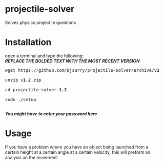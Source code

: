# projectile-solver
Solves physics projectile questions

# Installation
open a terminal and type the following: <br>
***REPLACE THE BOLDED TEXT WITH THE MOST RECENT VERSION***<br>
<pre>
wget https://github.com/Djsurry/projectile-solver/archive/v<b>1.2</b>.zip <br>
unzip v<b>1.2</b>.zip <br>
cd projectile-solver-<b>1.2</b> <br>
sudo ./setup <br>
</pre>
***You might have to enter your password here***

# Usage
If you have a problem where you have an object being launched from a certain height at a certain angle at a certain velocity, this will preform an analysis on the movement





